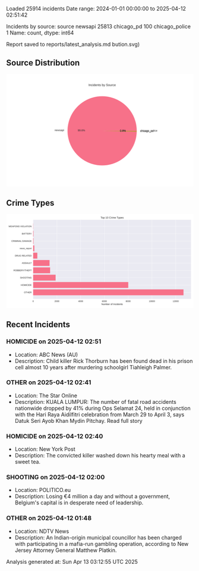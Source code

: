 
Loaded 25914 incidents
Date range: 2024-01-01 00:00:00 to 2025-04-12 02:51:42

Incidents by source:
source
newsapi           25813
chicago_pd          100
chicago_police        1
Name: count, dtype: int64

Report saved to reports/latest_analysis.md
bution.svg)

## Source Distribution
![Source Distribution](images/source_distribution.svg)

## Crime Types
![Crime Types](images/crime_types.svg)

## Recent Incidents

### HOMICIDE on 2025-04-12 02:51
- Location: ABC News (AU)
- Description: Child killer Rick Thorburn has been found dead in his prison cell almost 10 years after murdering schoolgirl Tiahleigh Palmer.


### OTHER on 2025-04-12 02:41
- Location: The Star Online
- Description: KUALA LUMPUR: The number of fatal road accidents nationwide dropped by 41% during Ops Selamat 24, held in conjunction with the Hari Raya Aidilfitri celebration from March 29 to April 3, says Datuk Seri Ayob Khan Mydin Pitchay. Read full story


### HOMICIDE on 2025-04-12 02:40
- Location: New York Post
- Description: The convicted killer washed down his hearty meal with a sweet tea.


### SHOOTING on 2025-04-12 02:00
- Location: POLITICO.eu
- Description: Losing €4 million a day and without a government, Belgium's capital is in desperate need of leadership.


### OTHER on 2025-04-12 01:48
- Location: NDTV News
- Description: An Indian-origin municipal councillor has been charged with participating in a mafia-run gambling operation, according to New Jersey Attorney General Matthew Platkin.

Analysis generated at: Sun Apr 13 03:12:55 UTC 2025
